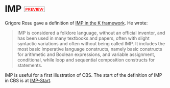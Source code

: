 IMP ![PREVIEW](../../Funcons-beta/preview.png)
===

Grigore Rosu gave a definition of [IMP in the K framework]. He wrote:

> IMP is considered a folklore language, without an official inventor, 
> and has been used in many textbooks and papers, often with slight 
> syntactic variations and often without being called IMP. It includes 
> the most basic imperative language constructs, namely basic constructs 
> for arithmetic and Boolean expressions, and variable assignment, 
> conditional, while loop and sequential composition constructs for statements.

IMP is useful for a first illustration of CBS. The start of the definition of 
IMP in CBS is at [IMP-Start].

[IMP in the K framework]: http://www.kframework.org/language-pdfs/new/imp.pdf

[IMP-Start]: IMP-cbs/IMP/IMP-Start/index.html
